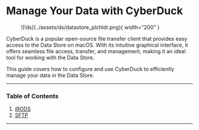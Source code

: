 # Manage Your Data with CyberDuck

<figure markdown>
  ![!ds](../assets/ds/datastore_plchldr.png){ width="200" }
</figure>

CyberDuck is a popular open-source file transfer client that provides easy access to the Data Store on macOS. With its intuitive graphical interface, it offers seamless file access, transfer, and management, making it an ideal tool for working with the Data Store.

This guide covers how to configure and use CyberDuck to efficiently manage your data in the Data Store.

---

### Table of Contents

1. [iRODS](irods.md)
2. [SFTP](sftp.md)

---

